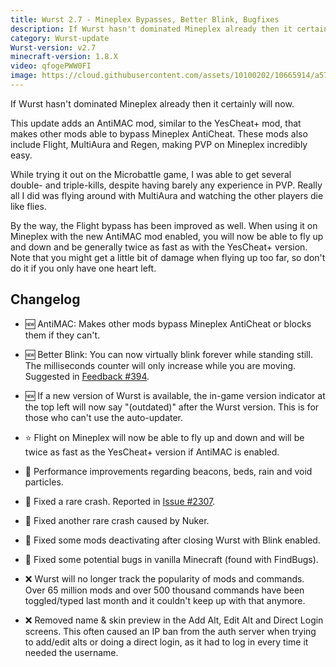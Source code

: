 ```yaml
---
title: Wurst 2.7 - Mineplex Bypasses, Better Blink, Bugfixes
description: If Wurst hasn't dominated Mineplex already then it certainly will now.
category: Wurst-update
Wurst-version: v2.7
minecraft-version: 1.8.X
video: qfogePWW0FI
image: https://cloud.githubusercontent.com/assets/10100202/10665914/a57e2600-78ce-11e5-8a76-d35cf6fcfebe.jpg
---
```

If Wurst hasn't dominated Mineplex already then it certainly will now.

This update adds an AntiMAC mod, similar to the YesCheat+ mod, that makes other mods able to bypass Mineplex AntiCheat. These mods also include Flight, MultiAura and Regen, making PVP on Mineplex incredibly easy.

While trying it out on the Microbattle game, I was able to get several double- and triple-kills, despite having barely any experience in PVP. Really all I did was flying around with MultiAura and watching the other players die like flies.

By the way, the Flight bypass has been improved as well. When using it on Mineplex with the new AntiMAC mod enabled, you will now be able to fly up and down and be generally twice as fast as with the YesCheat+ version. Note that you might get a little bit of damage when flying up too far, so don't do it if you only have one heart left.
<!--read more-->

## Changelog
- :new: AntiMAC: Makes other mods bypass Mineplex AntiCheat or blocks them if they can't.

- :new: Better Blink: You can now virtually blink forever while standing still. The milliseconds counter will only increase while you are moving. Suggested in [Feedback #394](https://feedback.wurst-client.tk/?id=394).

- :new: If a new version of Wurst is available, the in-game version indicator at the top left will now say "(outdated)" after the Wurst version. This is for those who can't use the auto-updater.

- :star: Flight on Mineplex will now be able to fly up and down and will be twice as fast as the YesCheat+ version if AntiMAC is enabled.

- :rocket: Performance improvements regarding beacons, beds, rain and void particles.

- :bug: Fixed a rare crash. Reported in [Issue #2307](https://github.com/Wurst-Imperium/Wurst-Client/issues/2307).

- :bug: Fixed another rare crash caused by Nuker.

- :bug: Fixed some mods deactivating after closing Wurst with Blink enabled.

- :bug: Fixed some potential bugs in vanilla Minecraft (found with FindBugs).

- :x: Wurst will no longer track the popularity of mods and commands. Over 65 million mods and over 500 thousand commands have been toggled/typed last month and it couldn't keep up with that anymore.

- :x: Removed name & skin preview in the Add Alt, Edit Alt and Direct Login screens. This often caused an IP ban from the auth server when trying to add/edit alts or doing a direct login, as it had to log in every time it needed the username.
